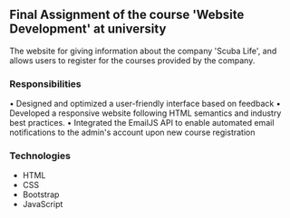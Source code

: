 ## Final Assignment of the course 'Website Development' at university

The website for giving information about the company 'Scuba Life', and allows users to register for the courses provided by the company.

### Responsibilities
•  Designed and optimized a user-friendly interface based on feedback
•  Developed a responsive website following HTML semantics and industry best practices.
•  Integrated the EmailJS API to enable automated email notifications to the admin's account upon new course registration


### Technologies
- HTML
- CSS
- Bootstrap
- JavaScript
